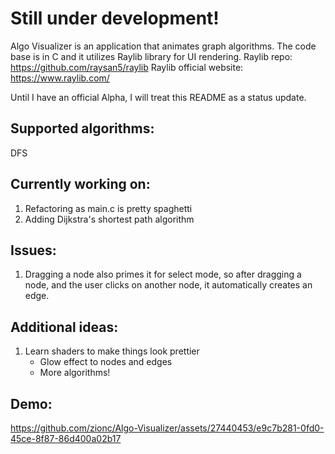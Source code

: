 # Still under development!
Algo Visualizer is an application that animates graph algorithms. The code base is in C and it utilizes Raylib library for UI rendering.
Raylib repo: https://github.com/raysan5/raylib
Raylib official website: https://www.raylib.com/

Until I have an official Alpha, I will treat this README as a status update.

## Supported algorithms:
DFS

## Currently working on:
1) Refactoring as main.c is pretty spaghetti
2) Adding Dijkstra's shortest path algorithm

## Issues:
1) Dragging a node also primes it for select mode, so after dragging a node, and the user clicks on another node, it automatically creates an edge.

## Additional ideas:
1) Learn shaders to make things look prettier
   - Glow effect to nodes and edges
   - More algorithms!

## Demo:
https://github.com/zionc/Algo-Visualizer/assets/27440453/e9c7b281-0fd0-45ce-8f87-86d400a02b17
